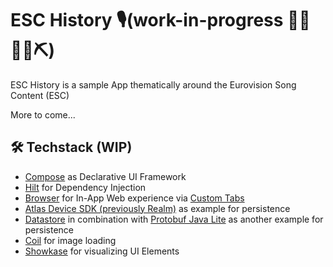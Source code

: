 # ESC History 🎙️(work-in-progress 👷🔧️👷‍♀️⛏)

ESC History is a sample App thematically around the Eurovision Song Content (ESC)

More to come...

## 🛠️ Techstack (WIP)

- [Compose](https://developer.android.com/jetpack/androidx/releases/compose) as Declarative UI Framework
- [Hilt](https://developer.android.com/jetpack/androidx/releases/hilt) for Dependency Injection
- [Browser](https://developer.android.com/jetpack/androidx/releases/browser) for In-App Web experience via [Custom Tabs](https://developer.chrome.com/docs/android/custom-tabs)
- [Atlas Device SDK (previously Realm)](https://www.mongodb.com/docs/realm/sdk/kotlin/) as example for persistence
- [Datastore](https://developer.android.com/jetpack/androidx/releases/datastore) in combination with [Protobuf Java Lite](https://github.com/protocolbuffers/protobuf/blob/main/java/lite.md) as another example for persistence
- [Coil](https://coil-kt.github.io/coil/compose/) for image loading
- [Showkase](https://github.com/airbnb/Showkase) for visualizing UI Elements
